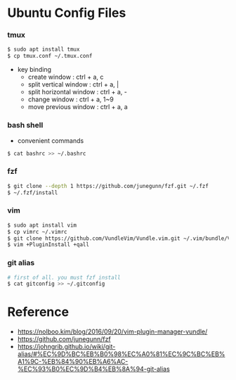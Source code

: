 # Ubuntu Config Files
### tmux
```bash
$ sudo apt install tmux
$ cp tmux.conf ~/.tmux.conf
```
  * key binding
     * create window : ctrl + a, c
     * split vertical window : ctrl + a, |
     * split horizontal window : ctrl + a, -
     * change window : ctrl + a, 1~9
     * move previous window : ctrl + a, a

### bash shell
- convenient commands
```bash
$ cat bashrc >> ~/.bashrc
```

### fzf
```bash
$ git clone --depth 1 https://github.com/junegunn/fzf.git ~/.fzf
$ ~/.fzf/install
```

### vim
```bash 
$ sudo apt install vim
$ cp vimrc ~/.vimrc
$ git clone https://github.com/VundleVim/Vundle.vim.git ~/.vim/bundle/Vundle.vim
$ vim +PluginInstall +qall
```

### git alias
```bash
# first of all. you must fzf install 
$ cat gitconfig >> ~/.gitconfig
```

# Reference
- https://nolboo.kim/blog/2016/09/20/vim-plugin-manager-vundle/
- https://github.com/junegunn/fzf
- https://johngrib.github.io/wiki/git-alias/#%EC%9D%BC%EB%B0%98%EC%A0%81%EC%9C%BC%EB%A1%9C-%EB%84%90%EB%A6%AC-%EC%93%B0%EC%9D%B4%EB%8A%94-git-alias
